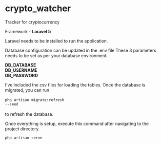 # crypto_watcher
Tracker for cryptocurrency

Framework - **Laravel 5**

Laravel needs to be installed to run the application.

Database configuration can be updated in the .env file
These 3 parameters needs to be set as per your database environment.

**DB_DATABASE**<br>
**DB_USERNAME**<br>
**DB_PASSWORD**<br>

I've included the csv files for loading the tables.
Once the database is migrated, you can run<br><br>
<code>php artisan migrate:refresh --seed</code><br><br>
to refresh the database.

Once everything is setup, execute this command after navigating to the project directory.<br>

<code>php artisan serve</code><br>